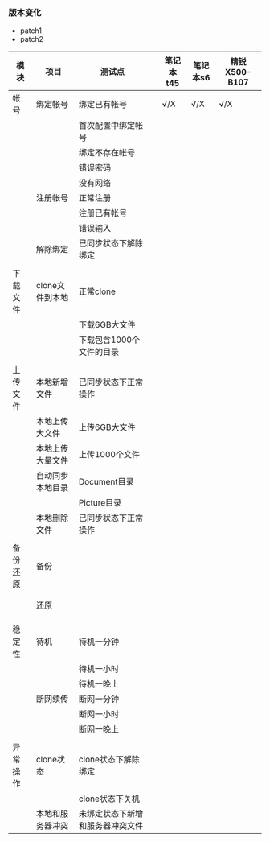 ### 版本变化
- patch1
- patch2

|模块|项目|测试点||笔记本t45|笔记本s6|精锐X500-B107|
|-----|-----|-----|-----|-----|-----|-----|
|帐号|绑定帐号|绑定已有帐号||√/X|√/X|√/X|
|||首次配置中绑定帐号|||||
|||绑定不存在帐号|||||
|||错误密码|||||
|||没有网络|||||
||注册帐号|正常注册|||||
|||注册已有帐号|||||
|||错误输入|||||
||解除绑定|已同步状态下解除绑定||||
|||||||||
|下载文件|clone文件到本地|正常clone|||||
|||下载6GB大文件|||||
|||下载包含1000个文件的目录|||||
|||||||||
|上传文件|本地新增文件|已同步状态下正常操作|||||
||本地上传大文件|上传6GB大文件|||||
||本地上传大量文件|上传1000个文件|||||
||自动同步本地目录|Document目录|||||
|||Picture目录|||||
||本地删除文件|已同步状态下正常操作|||||
|||||||||
|备份还原|备份||||||
||||||||
||||||||
||还原||||||
||||||||
||||||||
|||||||||
|稳定性|待机|待机一分钟|||||
|||待机一小时|||||
|||待机一晚上|||||
||断网续传|断网一分钟|||||
|||断网一小时|||||
|||断网一晚上|||||
|||||||||
|异常操作|clone状态|clone状态下解除绑定|||||
|||clone状态下关机|||||
||本地和服务器冲突|未绑定状态下新增和服务器冲突文件|||||
